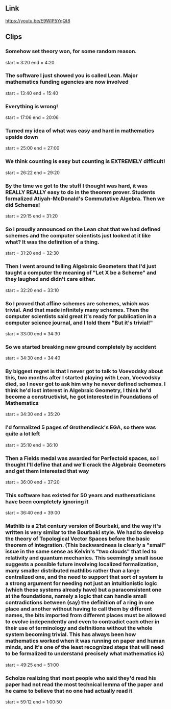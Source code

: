 ## Link
https://youtu.be/E9WIP5YqQt8

## Clips

### Somehow set theory won, for some random reason.
start = 3:20
end = 4:20

### The software I just showed you is called Lean. Major mathematics funding agencies are now involved
start = 13:40
end = 15:40

### Everything is wrong!
start = 17:06
end = 20:06

### Turned my idea of what was easy and hard in mathematics upside down
start = 25:00
end = 27:00

### We think counting is easy but counting is EXTREMELY difficult!
start = 26:22
end = 29:20

### By the time we got to the stuff I thought was hard, it was REALLY REALLY easy to do in the theorem prover. Students formalized Atiyah-McDonald's Commutative Algebra. Then we did Schemes!
start = 29:15
end = 31:20

### So I proudly announced on the Lean chat that we had defined schemes and the computer scientists just looked at it like what? It was the definition of a thing.
start = 31:20
end = 32:30

### Then I went around telling Algebraic Geometers that I'd just taught a computer the meaning of "Let X be a Scheme" and they laughed and didn't care either.
start = 32:20
end = 33:10

### So I proved that affine schemes are schemes, which was trivial. And that made infinitely many schemes. Then the computer scientists said great it's ready for publication in a computer science journal, and I told them "But it's trivial!"
start = 33:00
end = 34:30

### So we started breaking new ground completely by accident
start = 34:30
end = 34:40

### By biggest regret is that I never got to talk to Voevodsky about this, two months after I started playing with Lean, Voevodsky died, so I never got to ask him why he never defined schemes. I think he'd lost interest in Algebraic Geometry, I think he'd become a constructivist, he got interested in Foundations of Mathematics
start = 34:30
end = 35:20

### I'd formalized 5 pages of Grothendieck's EGA, so there was quite a lot left
start = 35:10
end = 36:10

### Then a Fields medal was awarded for Perfectoid spaces, so I thought I'll define that and we'll crack the Algebraic Geometers and get them interested that way
start = 36:00
end = 37:20

### This software has existed for 50 years and mathematicians have been completely ignoring it
start = 36:40
end = 39:00

### Mathlib is a 21st century version of Bourbaki, and the way it's written is very similar to the Bourbaki style. We had to develop the theory of Topological Vector Spaces before the basic theorem of integration. (This backwardness is clearly a "small" issue in the same sense as Kelvin's "two clouds" that led to relativity and quantum mechanics. This seemingly small issue suggests a possible future involving localized formalization, many smaller distributed mathlibs rather than a large centralized one, and the need to support that sort of system is a strong argument for needing not just an intuitionistic logic (which these systems already have) but a paraconsistent one at the foundations, namely a logic that can handle small contradictions between (say) the definition of a ring in one place and another without having to call them by different names, the bits imported from different places must be allowed to evolve independently and even to contradict each other in their use of terminology and definitions without the whole system becoming trivial. This has always been how mathematics worked when it was running on paper and human minds, and it's one of the least recognized steps that will need to be formalized to understand precisely what mathematics is)
start = 49:25
end = 51:00

### Scholze realizing that most people who said they'd read his paper had not read the most technical lemma of the paper and he came to believe that no one had actually read it
start = 59:12
end = 1:00:50



